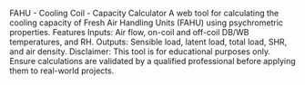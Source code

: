 FAHU - Cooling Coil - Capacity Calculator
A web tool for calculating the cooling capacity of Fresh Air Handling Units (FAHU) using psychrometric properties.
Features
Inputs: Air flow, on-coil and off-coil DB/WB temperatures, and RH.
Outputs: Sensible load, latent load, total load, SHR, and air density.
Disclaimer: This tool is for educational purposes only. Ensure calculations are validated by a qualified professional before applying them to real-world projects.
